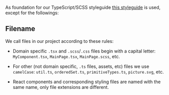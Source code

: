 <!--
   - SPDX-FileCopyrightText: 2021 Serokell <https://serokell.io>
   -
   - SPDX-License-Identifier: CC0-1.0
   -->

As foundation for our TypeScript/SCSS styleguide
[this styleguide](https://basarat.gitbook.io/typescript/styleguide) is used,
except for the followings:

## Filename
We call files in our project according to these rules:

* Domain specific `.tsx` and `.scss`/`.css` files begin with a capital letter:
    `MyComponent.tsx`, `MainPage.tsx`, `MainPage.scss`, etc.

* For other (not domain specific, `.ts` files, assets, etc) files we use `camelCase`:
    `util.ts`, `orderedSet.ts`, `primitiveTypes.ts`, `picture.svg`, etc.

* React components and corresponding styling files are named with the same name, only file extensions are different.
